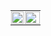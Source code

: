 <!-- statistics by https://github.com/anuraghazra/github-readme-stats -->
<table style="border-collapse: collapse; border: none;">
  <tr>
    <td width="46%" style="border: none; padding: 1;">
      <img src="https://github-readme-stats.vercel.app/api?username=TranKimTin&show_icons=true&show=reviews,discussions_started,discussions_answered,prs_merged&rank_icon=percentile" width="100%" />
    </td>
    <td width="53%" style="border: none; padding: 1;">
      <img src="https://github-readme-stats.vercel.app/api/top-langs/?username=TranKimTin&layout=compact&card_height=200" width="100%" />
    </td>
  </tr>
</table>
